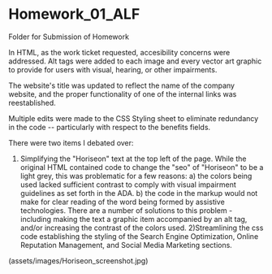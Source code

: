 # Homework_01_ALF
Folder for Submission of Homework

In HTML, as the work ticket requested, accesibility concerns were addressed. Alt tags were added to each image and every vector art graphic to provide for users with visual, hearing, or other impairments. 

The website's title was updated to reflect the name of the company website, and the proper functionality of one of the internal links was reestablished.

Multiple edits were made to the CSS Styling sheet to eliminate redundancy in the code -- particularly with respect to the benefits fields.

There were two items I debated over:
1) Simplifying the "Horiseon" text at the top left of the page.
  While the original HTML contained code to change the "seo" of "Horiseon" to be a light grey, this was problematic for a few reasons: a) the colors being used lacked sufficient contrast to comply with visual impairment guidelines as set forth in the ADA. b) the code in the markup would not make for clear reading of the word being formed by assistive technologies. There are a number of solutions to this problem - including making the text a graphic item accompanied by an alt tag, and/or increasing the contrast of the colors used.
2)Streamlining the css code establishing the styling of the Search Engine Optimization, Online Reputation Management, and Social Media Marketing sections. 

(assets/images/Horiseon_screenshot.jpg)
